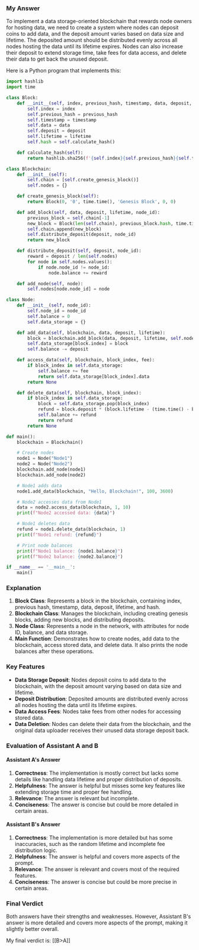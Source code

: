 
### My Answer

To implement a data storage-oriented blockchain that rewards node owners for hosting data, we need to create a system where nodes can deposit coins to add data, and the deposit amount varies based on data size and lifetime. The deposited amount should be distributed evenly across all nodes hosting the data until its lifetime expires. Nodes can also increase their deposit to extend storage time, take fees for data access, and delete their data to get back the unused deposit.

Here is a Python program that implements this:

```python
import hashlib
import time

class Block:
    def __init__(self, index, previous_hash, timestamp, data, deposit, lifetime):
        self.index = index
        self.previous_hash = previous_hash
        self.timestamp = timestamp
        self.data = data
        self.deposit = deposit
        self.lifetime = lifetime
        self.hash = self.calculate_hash()

    def calculate_hash(self):
        return hashlib.sha256(f'{self.index}{self.previous_hash}{self.timestamp}{self.data}{self.deposit}{self.lifetime}'.encode('utf-8')).hexdigest()

class Blockchain:
    def __init__(self):
        self.chain = [self.create_genesis_block()]
        self.nodes = {}

    def create_genesis_block(self):
        return Block(0, '0', time.time(), 'Genesis Block', 0, 0)

    def add_block(self, data, deposit, lifetime, node_id):
        previous_block = self.chain[-1]
        new_block = Block(len(self.chain), previous_block.hash, time.time(), data, deposit, lifetime)
        self.chain.append(new_block)
        self.distribute_deposit(deposit, node_id)
        return new_block

    def distribute_deposit(self, deposit, node_id):
        reward = deposit / len(self.nodes)
        for node in self.nodes.values():
            if node.node_id != node_id:
                node.balance += reward

    def add_node(self, node):
        self.nodes[node.node_id] = node

class Node:
    def __init__(self, node_id):
        self.node_id = node_id
        self.balance = 0
        self.data_storage = {}

    def add_data(self, blockchain, data, deposit, lifetime):
        block = blockchain.add_block(data, deposit, lifetime, self.node_id)
        self.data_storage[block.index] = block
        self.balance -= deposit

    def access_data(self, blockchain, block_index, fee):
        if block_index in self.data_storage:
            self.balance += fee
            return self.data_storage[block_index].data
        return None

    def delete_data(self, blockchain, block_index):
        if block_index in self.data_storage:
            block = self.data_storage.pop(block_index)
            refund = block.deposit * (block.lifetime - (time.time() - block.timestamp)) / block.lifetime
            self.balance += refund
            return refund
        return None

def main():
    blockchain = Blockchain()

    # Create nodes
    node1 = Node("Node1")
    node2 = Node("Node2")
    blockchain.add_node(node1)
    blockchain.add_node(node2)

    # Node1 adds data
    node1.add_data(blockchain, "Hello, Blockchain!", 100, 3600)

    # Node2 accesses data from Node1
    data = node2.access_data(blockchain, 1, 10)
    print(f"Node2 accessed data: {data}")

    # Node1 deletes data
    refund = node1.delete_data(blockchain, 1)
    print(f"Node1 refund: {refund}")

    # Print node balances
    print(f"Node1 balance: {node1.balance}")
    print(f"Node2 balance: {node2.balance}")

if __name__ == '__main__':
    main()
```

### Explanation

1. **Block Class**: Represents a block in the blockchain, containing index, previous hash, timestamp, data, deposit, lifetime, and hash.
2. **Blockchain Class**: Manages the blockchain, including creating genesis blocks, adding new blocks, and distributing deposits.
3. **Node Class**: Represents a node in the network, with attributes for node ID, balance, and data storage.
4. **Main Function**: Demonstrates how to create nodes, add data to the blockchain, access stored data, and delete data. It also prints the node balances after these operations.

### Key Features

- **Data Storage Deposit**: Nodes deposit coins to add data to the blockchain, with the deposit amount varying based on data size and lifetime.
- **Deposit Distribution**: Deposited amounts are distributed evenly across all nodes hosting the data until its lifetime expires.
- **Data Access Fees**: Nodes take fees from other nodes for accessing stored data.
- **Data Deletion**: Nodes can delete their data from the blockchain, and the original data uploader receives their unused data storage deposit back.

### Evaluation of Assistant A and B

#### Assistant A's Answer

1. **Correctness**: The implementation is mostly correct but lacks some details like handling data lifetime and proper distribution of deposits.
2. **Helpfulness**: The answer is helpful but misses some key features like extending storage time and proper fee handling.
3. **Relevance**: The answer is relevant but incomplete.
4. **Conciseness**: The answer is concise but could be more detailed in certain areas.

#### Assistant B's Answer

1. **Correctness**: The implementation is more detailed but has some inaccuracies, such as the random lifetime and incomplete fee distribution logic.
2. **Helpfulness**: The answer is helpful and covers more aspects of the prompt.
3. **Relevance**: The answer is relevant and covers most of the required features.
4. **Conciseness**: The answer is concise but could be more precise in certain areas.

### Final Verdict

Both answers have their strengths and weaknesses. However, Assistant B's answer is more detailed and covers more aspects of the prompt, making it slightly better overall.

My final verdict is: [[B>A]]